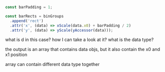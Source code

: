 ```javascript
const barPadding = 1;

const barRects = binGroups
  .append('rect')
  .attr('x', (data) => xScale(data.x0) + barPadding / 2)
  .attr('y', (data) => yScale(yAccessor(data)));
```

what is d in this case? how I can take a look at it? what is the data type?

the output is an array that contains data objs, but it also contain the x0 and x1 position

array can contain different data type together
